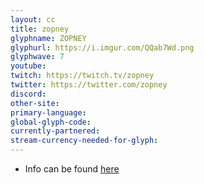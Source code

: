 ```yaml
---
layout: cc
title: zopney
glyphname: ZOPNEY
glyphurl: https://i.imgur.com/QQab7Wd.png
glyphwave: 7
youtube: 
twitch: https://twitch.tv/zopney
twitter: https://twitter.com/zopney
discord: 
other-site: 
primary-language: 
global-glyph-code: 
currently-partnered: 
stream-currency-needed-for-glyph: 
---
```

* Info can be found [here](https://pastebin.com/h9q3aJ3W)
